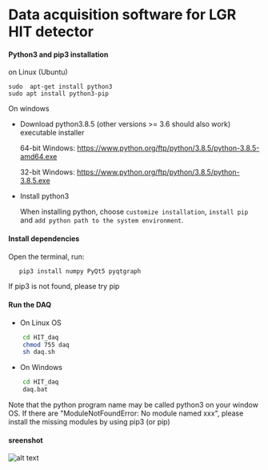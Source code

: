 # Data acquisition software for LGR HIT detector
    

####  Python3 and pip3 installation
on Linux (Ubuntu)

```console
sudo  apt-get install python3
sudo apt install python3-pip
```
On windows

  - Download  python3.8.5 (other versions >= 3.6 should also work) executable installer
 
     64-bit Windows: https://www.python.org/ftp/python/3.8.5/python-3.8.5-amd64.exe 
   
     32-bit Windows: https://www.python.org/ftp/python/3.8.5/python-3.8.5.exe 
 
  - Install python3
 
    When installing python, choose `customize installation`, 
   `install pip` and `add python path to the system environment`. 

#### Install dependencies
Open the terminal, run:
```cmd
   pip3 install numpy PyQt5 pyqtgraph
````
If pip3 is not found, please try pip

#### Run the DAQ

- On Linux OS
```sh
	cd HIT_daq
	chmod 755 daq
	sh daq.sh
```
- On Windows
``` cmd
	cd HIT_daq
	daq.bat
```
Note that the python program name may be called python3 on your window OS. 
If there are  "ModuleNotFoundError: No module named xxx", please install the missing modules
by using pip3 (or pip)
  
  
 #### sreenshot
 
 ![alt text](https://github.com/drhlxiao/LGR_daq/blob/master/docs/drs4_waveform.png?raw=true)
